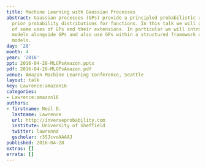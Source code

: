 ```yaml
---
title: Machine Learning with Gaussian Processes
abstract: Gaussian processes (GPs) provide a principled probabilistic approach to
  prior probability distributions for functions. In this talk we will give an overview
  of some uses of GPs and their extensions. In particular we will introduce mechanistic
  models alongside GPs and also use GPs within a structured framework of latent variable
  models.
day: '28'
month: 4
year: '2016'
ppt: 2016-04-28-MLGPsAmazon.pptx
pdf: 2016-04-28-MLGPsAmazon.pdf
venue: Amazon Machine Learning Conference, Seattle
layout: talk
key: Lawrence:amazon16
categories:
- Lawrence:amazon16
authors:
- firstname: Neil D.
  lastname: Lawrence
  url: http://inverseprobability.com
  institute: University of Sheffield
  twitter: lawrennd
  gscholar: r3SJcvoAAAAJ
published: 2016-04-28
extras: []
errata: []
---
```

